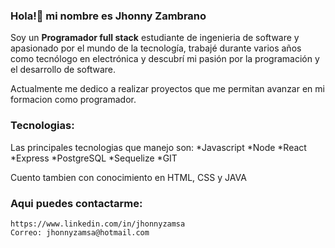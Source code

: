 ### Hola!👋 mi nombre es Jhonny Zambrano

Soy un **Programador full stack** estudiante de ingenieria de software y apasionado por el mundo de la tecnología, trabajé durante varios años como tecnólogo en electrónica y descubrí mi pasión por la programación y el desarrollo de software. 


Actualmente me dedico a realizar proyectos que me permitan avanzar en mi formacion como programador. 

### Tecnologias:
 Las principales tecnologias que manejo son:
    *Javascript
    *Node
    *React
    *Express
    *PostgreSQL
    *Sequelize
    *GIT
    
Cuento tambien con conocimiento en HTML, CSS y JAVA

### Aqui puedes contactarme:
    https://www.linkedin.com/in/jhonnyzamsa
    Correo: jhonnyzamsa@hotmail.com
<!--
**Jhonny91360/Jhonny91360** is a ✨ _special_ ✨ repository because its `README.md` (this file) appears on your GitHub profile.

Here are some ideas to get you started:

- 🔭 I’m currently working on ...
- 🌱 I’m currently learning ...
- 👯 I’m looking to collaborate on ...
- 🤔 I’m looking for help with ...
- 💬 Ask me about ...
- 📫 How to reach me: ...
- 😄 Pronouns: ...
- ⚡ Fun fact: ...
-->
